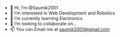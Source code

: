 - 👋 Hi, I’m @Saumik2001
- 👀 I’m interested in Web Development and Robotics
- 🌱 I’m currently learning Electronics
- 💞️ I’m looking to collaborate on...
- 📫 You can Email me at saumik2001@gmail.com

<!---
Saumik2001/Saumik2001 is a ✨ special ✨ repository because its `README.md` (this file) appears on your GitHub profile.
You can click the Preview link to take a look at your changes.
--->

